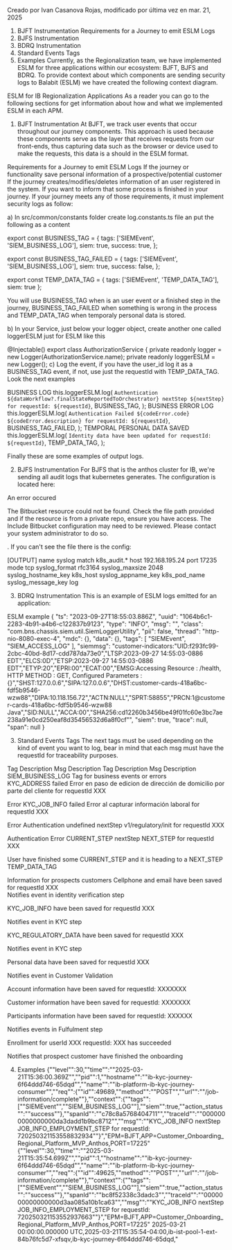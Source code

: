 Creado por Ivan Casanova Rojas, modificado por última vez en mar. 21, 2025



1. BJFT Instrumentation
Requirements for a Journey to emit ESLM Logs
2. BJFS Instrumentation
3. BDRQ Instrumentation
3. Standard Events Tags 
4. Examples
Currently, as the Regionalization team, we have implemented ESLM for three applications within our ecosystem: BJFT, BJFS and BDRQ. To provide context about which components are sending security logs to Balabit (ESLM) we have created the following context diagram.


 
ESLM for IB Regionalization Applications
As a reader you can go to the following sections for get information about how and what we implemented ESLM in each APM.

1. BJFT Instrumentation
At BJFT, we track user events that occur throughout our journey components. This approach is used because these components serve as the layer that receives requests from our front-ends, thus capturing data such as the browser or device used to make the requests, this data is a should  in the ESLM format.

Requirements for a Journey to emit ESLM Logs
If the journey or functionality save personal information of a prospective/potential customer
If the journey creates/modifies/deletes information of an user registered in the system.
If you want to inform that some process is finished in your journey.
If your journey meets any of those requirements, it must implement security logs as follow:

a) In src/common/constants folder create log.constants.ts file an put the following as a content

export const BUSINESS_TAG = {
  tags: ['SIEMEvent', 'SIEM_BUSINESS_LOG'],
  siem: true,
  success: true,
};
  
export const BUSINESS_TAG_FAILED = {
  tags: ['SIEMEvent', 'SIEM_BUSINESS_LOG'],
  siem: true,
  success: false,
};
 
export const TEMP_DATA_TAG = {
  tags: ['SIEMEvent', 'TEMP_DATA_TAG'],
  siem: true
};

You will use BUSINESS_TAG when is an user event or a finished step in the journey, BUSINESS_TAG_FAILED when something is wrong in the process and TEMP_DATA_TAG when temporaly personal data is stored.

b) In your Service, just below your logger object, create another one called loggerESLM just for ESLM like this

@Injectable()
export class AuthorizationService {
private readonly logger = new Logger(AuthorizationService.name);
private readonly loggerESLM = new Logger();
c) Log the event, if you have the user_id log it as a BUSINESS_TAG event, if not, use just the requestId with TEMP_DATA_TAG. Look the next examples

BUSINESS LOG
this.loggerESLM.log(
      `Authentication ${dataWorkflow?.finalStateReportedToOrchestrator} nextStep ${nextStep} for requestId: ${requestId}`,
      BUSINESS_TAG,
);
BUSINESS ERROR LOG
this.loggerESLM.log(
        `Authentication Failed ${codeError.code} ${codeError.description} for requestId: ${requestId}`,
        BUSINESS_TAG_FAILED,
      );
TEMPORAL PERSONAL DATA SAVED
this.loggerESLM.log(
        `Identity data have been updated for requestId: ${requestId}`,
        TEMP_DATA_TAG,
      );

Finally these are some examples of output logs.

2. BJFS Instrumentation
For BJFS that is the anthos cluster for IB, we're sending all audit logs that kubernetes generates. The configuration is located here:

An error occured

The Bitbucket resource could not be found. Check the file path provided and if the resource is from a private repo, ensure you have access. The Include Bitbucket configuration may need to be reviewed. Please contact your system administrator to do so.

. If you can't see the file there is the config:

[OUTPUT]
    name                 syslog
    match                k8s_audit.*
    host                 192.168.195.24
    port                 17235
    mode                 tcp
    syslog_format        rfc3164
    syslog_maxsize       2048
    syslog_hostname_key  k8s_host
    syslog_appname_key   k8s_pod_name
    syslog_message_key   log


3. BDRQ Instrumentation
This is an example of ESLM logs emitted for an application:


ESLM example
{
  "ts": "2023-09-27T18:55:03.886Z",
  "uuid": "1064b6c1-2283-4b91-a4b6-c122837b9123",
  "type": "INFO",
  "msg": "",
  "class": "com.bns.chassis.siem.util.SiemLoggerUtility",
  "pii": false,
  "thread": "http-nio-8080-exec-4",
  "mdc": {},
  "data": {},
  "tags": [
    "SIEMEvent",
    "SIEM_ACCESS_LOG"
  ],
  "siemmsg": "customer-indicators:\"UID:f293fc99-2cbc-40bd-8d17-cdd787da73e0\",\"LTSP:2023-09-27 14:55:03-0886 EDT\",\"ELCS:0D\",\"ETSP:2023-09-27 14:55:03-0886 EDT\",\"ETYP:20\",\"EPRI:00\",\"ECAT:00\",\"EMSG:Accessing Resource : /health, HTTP METHOD : GET, Configured Parameters : {}\",\"SHST:127.0.0.6\",\"SIPA:127.0.0.6\",\"DHST:customer-cards-418a6bc-fdf5b9546-wzw88\",\"DIPA:10.118.156.72\",\"ACTN:NULL\",\"SPRT:58855\",\"PRCN:1@customer-cards-418a6bc-fdf5b9546-wzw88 Java\",\"SID:NULL\",\"ACCA:00\",\"SHA256:cd12260b3456be49f01fc60e3bc7ae238a91e0cd250eaf8d35456532d6a8f0cf\"",
  "siem": true,
  "trace": null,
  "span": null
}




3. Standard Events Tags 
The next tags must be used depending on the kind of event you want to log, bear in mind that each msg must have the requestId for traceability purposes.



Tag	Description	Msg	Description
Tag	Description	Msg	Description
SIEM_BUSINESS_LOG	Tag for business events or errors	
KYC_ADDRESS failed Error en paso de edicion de dirección de domicilio por parte del cliente for requestId XXX

Error
KYC_JOB_INFO failed Error al capturar información laboral for requestId XXX

Error
Authentication undefined nextStep v1/regulatory/init for requestId XXX

Authentication Error
CURRENT_STEP nextStep NEXT_STEP for requestId XXX

User have finished some CURRENT_STEP and it is heading to a NEXT_STEP
TEMP_DATA_TAG











Information for prospects customers	Cellphone and email have been saved for requestId XXX	
Notifies event in identity verification step

KYC_JOB_INFO have been saved for requestId XXX

Notifies event in KYC step

KYC_REGULATORY_DATA have been saved for requestId XXX

Notifies event in KYC step

Personal data have been saved for requestId XXX

Notifies event in Customer Validation

Account information have been saved for requestId: XXXXXXX

Customer information have been saved for requestId: XXXXXXX

Participants information have been saved for requestId: XXXXXX

Notifies events in Fulfulment step

Enrollment for userId XXX requestId: XXX has succeeded

Notifies that prospect customer have finished the onboarding

4. Examples
{""level"":30,""time"":""2025-03-21T15:36:00.369Z"",""pid"":1,""hostname"":""ib-kyc-journey-6f64ddd746-65dqd"",""name"":""ib-platform-ib-kyc-journey-consumer"",""req"":{""id"":49689,""method"":""POST"",""url"":""/job-information/complete""},""context"":{""tags"":[""SIEMEvent"",""SIEM_BUSINESS_LOG""],""siem"":true,""action_status"":""success""},""spanId"":""c78c8a5768404711"",""traceId"":""0000000000000000da3dadd1b9bc8712"",""msg"":""KYC_JOB_INFO nextStep JOB_INFO_EMPLOYMENT_STEP for requestId: 720250321153558832934""}","EPM=BJFT,APP=Customer_Onboarding_Regional_Platform_MVP_Anthos,PORT=17225"
{""level"":30,""time"":""2025-03-21T15:35:54.699Z"",""pid"":1,""hostname"":""ib-kyc-journey-6f64ddd746-65dqd"",""name"":""ib-platform-ib-kyc-journey-consumer"",""req"":{""id"":49625,""method"":""POST"",""url"":""/job-information/complete""},""context"":{""tags"":[""SIEMEvent"",""SIEM_BUSINESS_LOG""],""siem"":true,""action_status"":""success""},""spanId"":""bc8f52338c3dadc3"",""traceId"":""0000000000000000d3aa085a10b1ca63"",""msg"":""KYC_JOB_INFO nextStep JOB_INFO_EMPLOYMENT_STEP for requestId: 720250321153552937663""}","EPM=BJFT,APP=Customer_Onboarding_Regional_Platform_MVP_Anthos,PORT=17225"
2025-03-21 00:00:00.000000 UTC,2025-03-21T15:35:54-04:00,ib-ist-pool-1-ext-84b76fc5d7-xfsqv,ib-kyc-journey-6f64ddd746-65dqd,"
